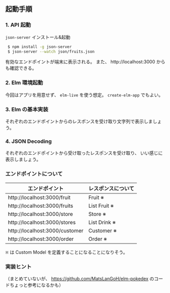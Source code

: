 ## 起動手順

### 1. API 起動

`json-server` インストール&起動

```bash
 $ npm install -g json-server
 $ json-server --watch json/fruits.json
```

有効なエンドポイントが端末に表示される。
また、 http://localhost:3000 からも確認できる。

### 2. Elm 環境起動

今回はアプリを用意せず、 `elm-live` を使う想定。
`create-elm-app` でもよい。

### 3. Elm の基本実装

それぞれのエンドポイントからのレスポンスを受け取り文字列で表示しましょう。

### 4. JSON Decoding

それぞれのエンドポイントから受け取ったレスポンスを受け取り、
いい感じに表示しましょう。

### エンドポイントについて

| エンドポイント                 | レスポンスについて |
| ------------------------------ | ------------------ |
| http://localhost:3000/fruit    | Fruit ※            |
| http://localhost:3000/fruits   | List Fruit ※       |
| http://localhost:3000/store    | Store ※            |
| http://localhost:3000/stores   | List Drink ※       |
| http://localhost:3000/customer | Customer ※         |
| http://localhost:3000/order    | Order ※            |

`※` は Custom Model を定義することになることになりそう。

### 実装ヒント

（まとめていないが、 https://github.com/MatsLanGoH/elm-pokedex のコードちょっと参考になるかも）
